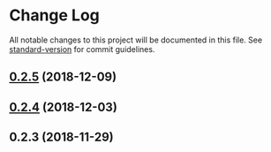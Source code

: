 # Change Log

All notable changes to this project will be documented in this file. See [standard-version](https://github.com/conventional-changelog/standard-version) for commit guidelines.

<a name="0.2.5"></a>
## [0.2.5](https://github.com/Hokkaidosunny/react-router-enter/compare/v0.2.4...v0.2.5) (2018-12-09)



<a name="0.2.4"></a>
## [0.2.4](https://github.com/Hokkaidosunny/react-router-enter/compare/v0.2.3...v0.2.4) (2018-12-03)



<a name="0.2.3"></a>
## 0.2.3 (2018-11-29)
